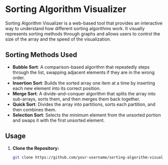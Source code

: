 # Sorting Algorithm Visualizer

Sorting Algorithm Visualizer is a web-based tool that provides an interactive way to understand how different sorting algorithms work. It visually represents sorting methods through graphs and allows users to control the size of the array and the speed of the visualization.

## Sorting Methods Used

- **Bubble Sort**: A comparison-based algorithm that repeatedly steps through the list, swapping adjacent elements if they are in the wrong order.
- **Insertion Sort**: Builds the sorted array one item at a time by inserting each new element into its correct position.
- **Merge Sort**: A divide-and-conquer algorithm that splits the array into sub-arrays, sorts them, and then merges them back together.
- **Quick Sort**: Divides the array into partitions, sorts each partition, and then combines them.
- **Selection Sort**: Selects the minimum element from the unsorted portion and swaps it with the first unsorted element.

## Usage

1. **Clone the Repository:**
   ```bash
   git clone https://github.com/your-username/sorting-algorithm-visualizer.git
